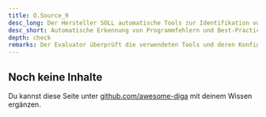 ```yaml
---
title: O.Source_9
desc_long: Der Hersteller SOLL automatische Tools zur Identifikation von Programmfehlern und Best-Practice Violations im Build Process verwenden. Jegliche Warnungen MÜSSEN von dem Hersteller vor dem Produktivbetrieb mitigiert werden.
desc_short: Automatische Erkennung von Programmfehlern und Best-Practice Violations
depth: check
remarks: Der Evaluator überprüft die verwendeten Tools und deren Konfiguration zur Identifikation von Programmfehlern und Best-Practice Violations hinsichtlich des Stand der Technik und der Effektivität.
---
```


## Noch keine Inhalte

Du kannst diese Seite unter [github.com/awesome-diga](https://github.com/awesome-diga/tr-faq) mit deinem Wissen ergänzen.

